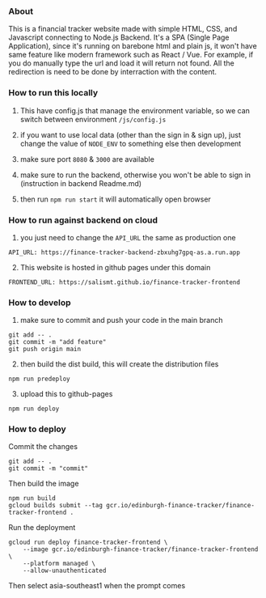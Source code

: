 ### About
This is a financial tracker website made with simple HTML, CSS, and Javascript connecting to Node.js Backend.
It's a SPA (Single Page Application), since it's running on barebone html and plain js,
it won't have same feature like modern framework such as React / Vue.
For example, if you do manually type the url and load it will return not found.
All the redirection is need to be done by interraction with the content.

### How to run this locally
1. This have config.js that manage the environment variable, so we can switch between environment
`/js/config.js`

2. if you want to use local data (other than the sign in & sign up), just change the value of `NODE_ENV` to something else then development

3. make sure port `8080` & `3000` are available

4. make sure to run the backend, otherwise you won't be able to sign in (instruction in backend Readme.md)

5. then run `npm run start` it will automatically open browser

### How to run against backend on cloud
1. you just need to change the `API_URL` the same as production one
```
API_URL: https://finance-tracker-backend-zbxuhg7gpq-as.a.run.app
```
2. This website is hosted in github pages under this domain
```
FRONTEND_URL: https://salismt.github.io/finance-tracker-frontend
```


### How to develop
1. make sure to commit and push your code in the main branch
```
git add -- .
git commit -m "add feature"
git push origin main
```
2. then build the dist build, this will create the distribution files
```
npm run predeploy
```
3. upload this to github-pages
```
npm run deploy
```

### How to deploy

Commit the changes
```
git add -- .
git commit -m "commit"
```

Then build the image
```
npm run build
gcloud builds submit --tag gcr.io/edinburgh-finance-tracker/finance-tracker-frontend .
```

Run the deployment
```
gcloud run deploy finance-tracker-frontend \
    --image gcr.io/edinburgh-finance-tracker/finance-tracker-frontend \
    --platform managed \
    --allow-unauthenticated
```

Then select asia-southeast1 when the prompt comes
